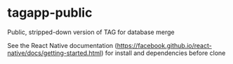 # tagapp-public
Public, stripped-down version of TAG for database merge

See the React Native documentation (https://facebook.github.io/react-native/docs/getting-started.html) for install and dependencies before clone
